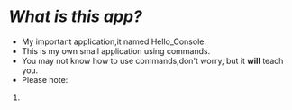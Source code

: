 # ***What is this app?***
- My important application,it named Hello_Console.
- This is my own small application using commands.  
- You may not know how to use commands,don't worry, but it **will** teach you.  
- Please note:  
1.  

###
   
